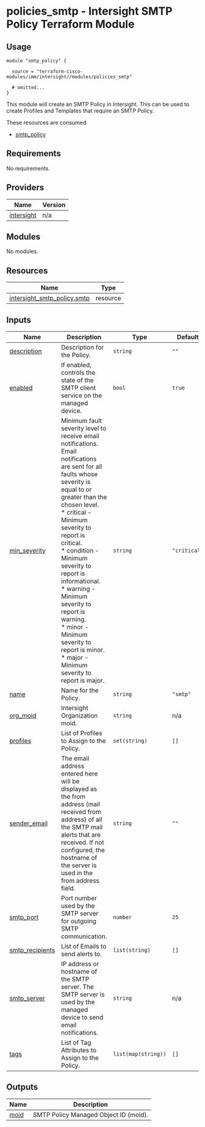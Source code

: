 # policies_smtp - Intersight SMTP Policy Terraform Module

## Usage

```hcl
module "smtp_policy" {

  source = "terraform-cisco-modules/imm/intersight//modules/policies_smtp"

  # omitted...
}
```

This module will create an SMTP Policy in Intersight.  This can be used to create Profiles and Templates that require an SMTP Policy.  

These resources are consumed

* [smtp_policy](https://registry.terraform.io/providers/CiscoDevNet/intersight/latest/docs/resources/smtp_policy)

<!-- BEGINNING OF PRE-COMMIT-TERRAFORM DOCS HOOK -->
## Requirements

No requirements.

## Providers

| Name | Version |
|------|---------|
| <a name="provider_intersight"></a> [intersight](#provider\_intersight) | n/a |

## Modules

No modules.

## Resources

| Name | Type |
|------|------|
| [intersight_smtp_policy.smtp](https://registry.terraform.io/providers/CiscoDevNet/intersight/latest/docs/resources/smtp_policy) | resource |

## Inputs

| Name | Description | Type | Default | Required |
|------|-------------|------|---------|:--------:|
| <a name="input_description"></a> [description](#input\_description) | Description for the Policy. | `string` | `""` | no |
| <a name="input_enabled"></a> [enabled](#input\_enabled) | If enabled, controls the state of the SMTP client service on the managed device. | `bool` | `true` | no |
| <a name="input_min_severity"></a> [min\_severity](#input\_min\_severity) | Minimum fault severity level to receive email notifications. Email notifications are sent for all faults whose severity is equal to or greater than the chosen level.<br> * critical - Minimum severity to report is critical.<br> * condition - Minimum severity to report is informational.<br> * warning - Minimum severity to report is warning.<br> * minor - Minimum severity to report is minor.<br> * major - Minimum severity to report is major. | `string` | `"critical"` | no |
| <a name="input_name"></a> [name](#input\_name) | Name for the Policy. | `string` | `"smtp"` | no |
| <a name="input_org_moid"></a> [org\_moid](#input\_org\_moid) | Intersight Organization moid. | `string` | n/a | yes |
| <a name="input_profiles"></a> [profiles](#input\_profiles) | List of Profiles to Assign to the Policy. | `set(string)` | `[]` | no |
| <a name="input_sender_email"></a> [sender\_email](#input\_sender\_email) | The email address entered here will be displayed as the from address (mail received from address) of all the SMTP mail alerts that are received. If not configured, the hostname of the server is used in the from address field. | `string` | `""` | no |
| <a name="input_smtp_port"></a> [smtp\_port](#input\_smtp\_port) | Port number used by the SMTP server for outgoing SMTP communication. | `number` | `25` | no |
| <a name="input_smtp_recipients"></a> [smtp\_recipients](#input\_smtp\_recipients) | List of Emails to send alerts to. | `list(string)` | `[]` | no |
| <a name="input_smtp_server"></a> [smtp\_server](#input\_smtp\_server) | IP address or hostname of the SMTP server. The SMTP server is used by the managed device to send email notifications. | `string` | n/a | yes |
| <a name="input_tags"></a> [tags](#input\_tags) | List of Tag Attributes to Assign to the Policy. | `list(map(string))` | `[]` | no |

## Outputs

| Name | Description |
|------|-------------|
| <a name="output_moid"></a> [moid](#output\_moid) | SMTP Policy Managed Object ID (moid). |
<!-- END OF PRE-COMMIT-TERRAFORM DOCS HOOK -->
